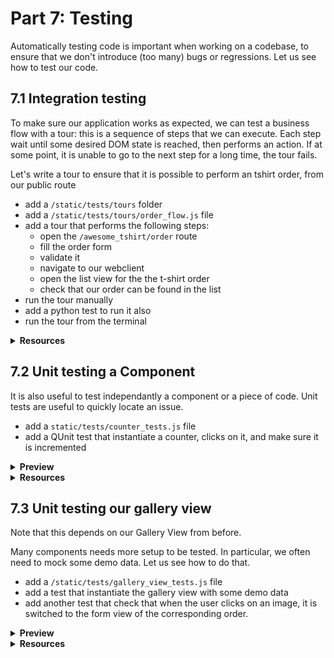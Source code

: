 # Part 7: Testing

Automatically testing code is important when working on a codebase, to ensure that
we don't introduce (too many) bugs or regressions. Let us see how to test our
code.

## 7.1 Integration testing

To make sure our application works as expected, we can test a business flow with
a tour: this is a sequence of steps that we can execute. Each step wait until
some desired DOM state is reached, then performs an action. If at some point, it
is unable to go to the next step for a long time, the tour fails.

Let's write a tour to ensure that it is possible to perform an tshirt order,
from our public route

- add a `/static/tests/tours` folder
- add a `/static/tests/tours/order_flow.js` file
- add a tour that performs the following steps:
  - open the `/awesome_tshirt/order` route
  - fill the order form
  - validate it
  - navigate to our webclient
  - open the list view for the the t-shirt order
  - check that our order can be found in the list
- run the tour manually
- add a python test to run it also
- run the tour from the terminal

<details>
  <summary><b>Resources</b></summary>

- [odoo: integration testing](https://www.odoo.com/documentation/15.0/developer/reference/backend/testing.html#integration-testing)

</details>

## 7.2 Unit testing a Component

It is also useful to test independantly a component or a piece of code. Unit
tests are useful to quickly locate an issue.

- add a `static/tests/counter_tests.js` file
- add a QUnit test that instantiate a counter, clicks on it, and make sure it is
  incremented

<details>
  <summary><b>Preview</b></summary>

![7.2](images/7.2.png)

</details>

<details>
  <summary><b>Resources</b></summary>

- [odoo: QUnit test suite](https://www.odoo.com/documentation/15.0/developer/reference/backend/testing.html#qunit-test-suite)
- [example of testing an owl component](https://github.com/odoo/odoo/blob/master/addons/web/static/tests/core/checkbox_tests.js)

</details>

## 7.3 Unit testing our gallery view

Note that this depends on our Gallery View from before.

Many components needs more setup to be tested. In particular, we often need to
mock some demo data. Let us see how to do that.

- add a `/static/tests/gallery_view_tests.js` file
- add a test that instantiate the gallery view with some demo data
- add another test that check that when the user clicks on an image, it is switched
  to the form view of the corresponding order.

<details>
  <summary><b>Preview</b></summary>

![7.3](images/7.3.png)

</details>

<details>
  <summary><b>Resources</b></summary>
  
- [example of testing a list view](https://github.com/odoo/odoo/blob/master/addons/web/static/tests/views/list_view_tests.js)

</details>
